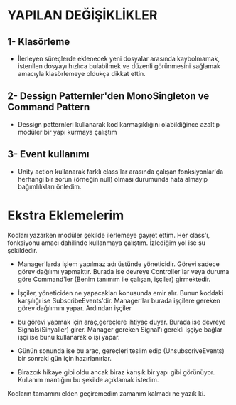 # YAPILAN DEĞİŞİKLİKLER

## 1- Klasörleme
- İlerleyen süreçlerde eklenecek yeni dosyalar arasında kaybolmamak, istenilen dosyayı hızlıca bulabilmek ve düzenli görünmesini sağlamak amacıyla klasörlemeye oldukça dikkat ettin.

## 2- Dessign Patternler'den MonoSingleton ve Command Pattern
- Dessign patternleri kullanarak kod karmaşıklığını olabildiğince azaltıp modüler bir yapı kurmaya çalıştım

## 3- Event kullanımı
- Unity action kullanarak farklı class'lar arasında çalışan fonksiyonlar'da herhangi bir sorun (örneğin null) olması durumunda hata almayıp bağımlılıkları önledim.

# Ekstra Eklemelerim 
Kodları yazarken modüler şekilde ilerlemeye gayret ettim. Her class'ı, fonksiyonu amacı dahilinde kullanmaya çalıştım. İzlediğim yol ise şu şekildedir.

- Manager'larda işlem yapılmaz adı üstünde yöneticidir. Görevi sadece görev dağılımı yapmaktır. Burada ise devreye Controller'lar veya duruma göre Command'ler (Benim tanımım ile çalışan, işçiler) girmektedir.
- İşçiler, yöneticiden ne yapacakları konusunda emir alır. Bunun koddaki karşılığı ise SubscribeEvents'dir. Manager'lar burada işçilere gereken görev dağılımını yapar. Ardından işçiler
- bu görevi yapmak için araç,gereçlere ihtiyaç duyar. Burada ise devreye Signals(Sinyaller) girer. Manager gereken Signal'ı gerekli işçiye bağlar işçi ise bunu kullanarak o işi yapar.
- Günün sonunda ise bu araç, gereçleri teslim edip (UnsubscriveEvents) bir sonraki gün için hazırlanırlar.

- Birazcık hikaye gibi oldu ancak biraz karışık bir yapı gibi görünüyor. Kullanım mantığını bu şekilde açıklamak istedim.

Kodların tamamını elden geçiremedim zamanım kalmadı ne yazık ki.
  
